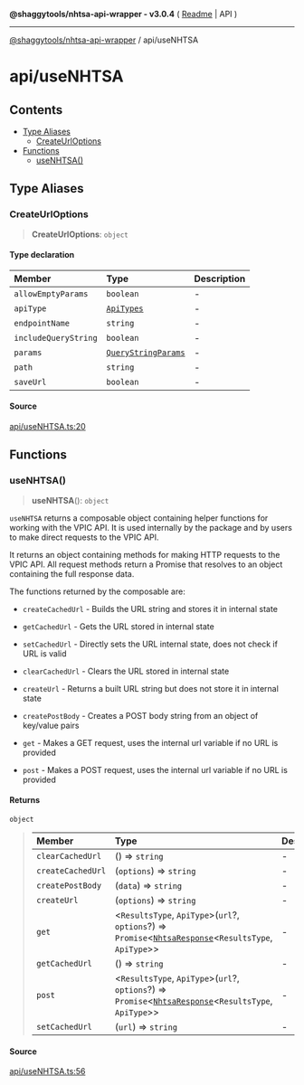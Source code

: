 **@shaggytools/nhtsa-api-wrapper - v3.0.4** ( [Readme](../index.md) \| API )

***

[@shaggytools/nhtsa-api-wrapper](../modules.md) / api/useNHTSA

# api/useNHTSA

## Contents

- [Type Aliases](useNHTSA.md#type-aliases)
  - [CreateUrlOptions](useNHTSA.md#createurloptions)
- [Functions](useNHTSA.md#functions)
  - [useNHTSA()](useNHTSA.md#usenhtsa)

## Type Aliases

### CreateUrlOptions

> **CreateUrlOptions**: `object`

#### Type declaration

| Member | Type | Description |
| :------ | :------ | :------ |
| `allowEmptyParams` | `boolean` | - |
| `apiType` | [`ApiTypes`](types.md#apitypes) | - |
| `endpointName` | `string` | - |
| `includeQueryString` | `boolean` | - |
| `params` | [`QueryStringParams`](../utils/queryString.md#querystringparams) | - |
| `path` | `string` | - |
| `saveUrl` | `boolean` | - |

#### Source

[api/useNHTSA.ts:20](https://github.com/ShaggyTech/nhtsa-api-wrapper/blob/main/packages/lib/src/api/useNHTSA.ts#L20)

## Functions

### useNHTSA()

> **useNHTSA**(): `object`

`useNHTSA` returns a composable object containing helper functions for working with the VPIC
API. It is used internally by the package and by users to make direct requests to the VPIC API.

It returns an object containing methods for making HTTP requests to the VPIC API. All
request methods return a Promise that resolves to an object containing the full response data.

The functions returned by the composable are:

- `createCachedUrl` - Builds the URL string and stores it in internal state

- `getCachedUrl` - Gets the URL stored in internal state

- `setCachedUrl` - Directly sets the URL internal state, does not check if URL is valid

- `clearCachedUrl` - Clears the URL stored in internal state

- `createUrl` - Returns a built URL string but does not store it in internal state

- `createPostBody` - Creates a POST body string from an object of key/value pairs

- `get` - Makes a GET request, uses the internal url variable if no URL is provided

- `post` - Makes a POST request, uses the internal url variable if no URL is provided

#### Returns

`object`

> | Member | Type | Description |
> | :------ | :------ | :------ |
> | `clearCachedUrl` | () => `string` | - |
> | `createCachedUrl` | (`options`) => `string` | - |
> | `createPostBody` | (`data`) => `string` | - |
> | `createUrl` | (`options`) => `string` | - |
> | `get` | \<`ResultsType`, `ApiType`\>(`url`?, `options`?) => `Promise`\<[`NhtsaResponse`](types.md#nhtsaresponseresultstype-apitype)\<`ResultsType`, `ApiType`\>\> | - |
> | `getCachedUrl` | () => `string` | - |
> | `post` | \<`ResultsType`, `ApiType`\>(`url`?, `options`?) => `Promise`\<[`NhtsaResponse`](types.md#nhtsaresponseresultstype-apitype)\<`ResultsType`, `ApiType`\>\> | - |
> | `setCachedUrl` | (`url`) => `string` | - |
>

#### Source

[api/useNHTSA.ts:56](https://github.com/ShaggyTech/nhtsa-api-wrapper/blob/main/packages/lib/src/api/useNHTSA.ts#L56)
